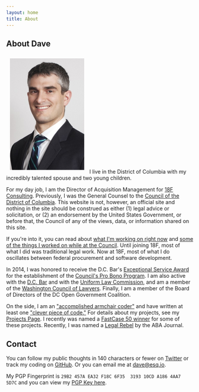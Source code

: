 ```yaml
---
layout: home
title: About
---
```


## About Dave

<img src="/assets/images/Zvenyach.jpg" class=".visible-sm img-circle pull-right" width="200" style="padding:10px" />
I live in the District of Columbia with my incredibly talented spouse and two young children.

For my day job, I am the Director of Acquisition Management for [18F Consulting](https://18f.gsa.gov/consulting/). Previously, I was the General Counsel to the [Council of the District of Columbia](http://dccouncil.us). This website is not, however, an official site and nothing in the site should be construed as either (1) legal advice or solicitation, or (2) an endorsement by the United States Government, or before that, the Council of any of the views, data, or information shared on this site.

If you're into it, you can read about [what I'm working on right now](https://18f.gsa.gov/2015/08/28/announcing-the-agile-BPA-awards/) and [some of the things I worked on while at the Council](http://www.govexec.com/state-local/2014/07/ultimate-open-government-unlocking-laws/87997/). Until joining 18F, most of what I did was traditional legal work. Now at 18F, most of what I do oscillates between federal procurement and software development.

In 2014, I was honored to receive the D.C. Bar's [Exceptional Service Award](http://www.dcbar.org/about-the-bar/news/award-winners.cfm) for the establishment of the [Council's Pro Bono Program](http://dcclims1.dccouncil.us/images/00001/20130611180045.pdf). I am also active with the [D.C. Bar](http://dcbar.org) and with the [Uniform Law Commission](http://uniformlaws.org), and am a member of the [Washington Council of Lawyers](http://wclawyers.org). Finally, I am a member of the Board of Directors of the DC Open Government Coalition.

On the side, I am an ["accomplished armchair coder"](http://www.washingtonpost.com/blogs/mike-debonis/wp/2014/03/19/dcdecoded-org-offers-better-public-access-to-d-c-laws/) and have written at least one ["clever piece of code."](http://gigaom.com/2014/06/12/clever-piece-of-code-exposes-hidden-changes-to-supreme-court-opinions/) For details about my projects, see my [Projects Page](projects.html). I recently was named a [FastCase 50 winner](http://www.fastcase.com/fastcase50-winners-2014/) for some of these projects. Recently, I was named a [Legal Rebel](http://www.abajournal.com/magazine/article/meet_our_2015_legal_rebels/) by the ABA Journal.

## Contact

You can follow my public thoughts in 140 characters or fewer on [Twitter](https://twitter.com/vdavez) or track my coding on [GitHub](https://github.com/vzvenyach). Or you can email me at [dave@esq.io](mailto:dave@esq.io). 

My PGP Fingerprint is `29B2 457A EA32 F18C 6F35  3193 10CD A186 4AA7 5D7C` and you can view my [PGP Key here](/vdavez_key.asc).
